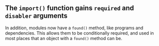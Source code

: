 ## The `import()` function gains `required` and `disabler` arguments

In addition, modules now have a `found()` method, like programs and
dependencies. This allows them to be conditionally required, and used in most
places that an object with a `found()` method can be.
